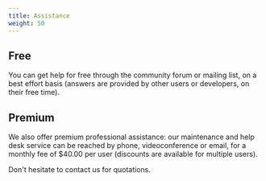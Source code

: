 ```yaml
---
title: Assistance
weight: 50
---
```


## Free

You can get help for free through the community forum or mailing list, on a best effort basis (answers are provided by other users or developers, on their free time).

## Premium
We also offer premium professional assistance: our maintenance and help desk service can be reached by phone, videoconference or email, for a monthly fee of $40.00 per user (discounts are available for multiple users).

Don't hesitate to contact us for quotations.

